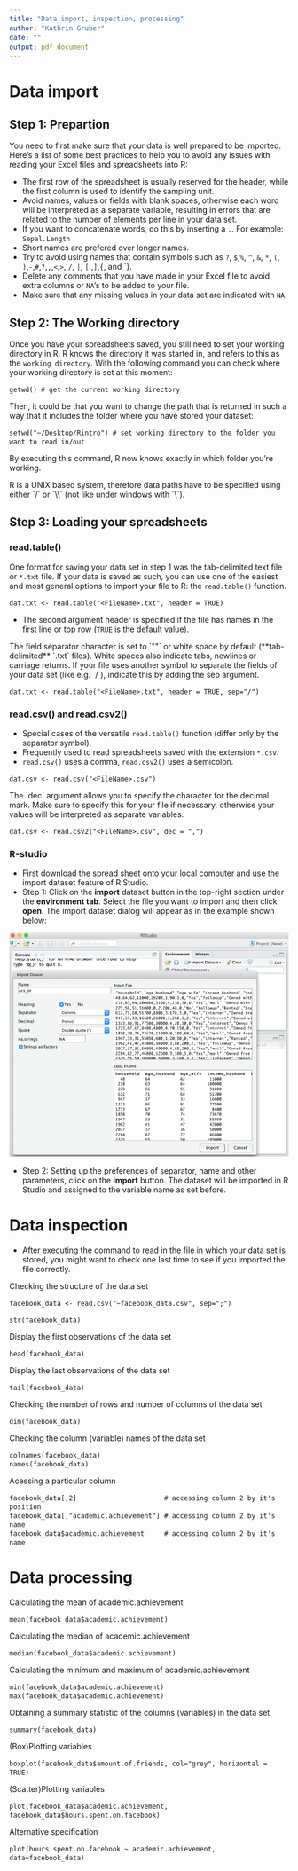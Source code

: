 ```yaml
---
title: "Data import, inspection, processing"
author: "Kathrin Gruber"
date: ""
output: pdf_document
---
```


# Data import

## Step 1: Prepartion

You need to first make sure that your data is well prepared to be imported. Here’s a list of some best practices 
to help you to avoid any issues with reading your Excel files and spreadsheets into R:

- The first row of the spreadsheet is usually reserved for the header, while the first column is used to identify 
the sampling unit.
- Avoid names, values or fields with blank spaces, otherwise each word will be interpreted as a separate variable, 
resulting in errors that are related to the number of elements per line in your data set.
- If you want to concatenate words, do this by inserting a `.`. For example: `Sepal.Length`
- Short names are prefered over longer names.
- Try to avoid using names that contain symbols such as `?`, `$`,`%`, `^`, `&`, `*`, `(`, `)`,`-`,`#`,`?`,`,`,`<`,`>`, `/`, `|`, `[` ,`]`,`{`, and `}.
- Delete any comments that you have made in your Excel file to avoid extra columns or `NA`’s to be added to your file.
- Make sure that any missing values in your data set are indicated with `NA`.

## Step 2: The Working directory

Once you have your spreadsheets saved, you still need to set your working directory in R. R knows the directory it was 
started in, and refers to this as the `working directory`. With the following command you can check where your working 
directory is set at this moment:

```{r eval=FALSE}
getwd() # get the current working directory
```

Then, it could be that you want to change the path that is returned in such a way that it includes the folder where you have stored your dataset:

```{r eval=FALSE}
setwd("~/Desktop/Rintro") # set working directory to the folder you want to read in/out
```

By executing this command, R now knows exactly in which folder you’re working.

<div class = "blue">
R is a UNIX based system, therefore data paths have to be specified using either `/` or `\\` (not like under windows with `\`).
</div>

## Step 3: Loading your spreadsheets 

### read.table()

One format for saving your data set in step 1 was the tab-delimited text file or `*.txt` file. If your data is saved as such, you can use one of the easiest and most general options to import your file to R: the `read.table()` function.

```{r eval=FALSE}
dat.txt <- read.table("<FileName>.txt", header = TRUE)
```

- The second argument header is specified if the file has  names in the first line or top row (`TRUE` is the default value).

<div class = "blue">
The field separator character is set to `""` or white space by default (**tab-delimited** `.txt` files). White spaces also indicate tabs, newlines or carriage returns. If your file uses another symbol to separate the fields of your data set (like e.g. `/`), indicate this by adding the sep argument.
</div>

```{r eval=FALSE}
dat.txt <- read.table("<FileName>.txt", header = TRUE, sep="/")
```

### read.csv() and read.csv2()

- Special cases of the versatile `read.table()` function (differ only by the separator symbol).
- Frequently used to read spreadsheets saved with the extension `*.csv`. 
- `read.csv()` uses a comma, `read.csv2()` uses a semicolon.

```{r eval=FALSE}
dat.csv <- read.csv("<FileName>.csv")
```

<div class = "blue">
The `dec` argument allows you to specify the character for the decimal mark. Make sure to specify this for your file if necessary, otherwise your values will be interpreted as separate variables.
</div>

```{r eval=FALSE}
dat.csv <- read.csv2("<FileName>.csv", dec = ",")
```

###  R-studio

- First download the spread sheet onto your local computer and use the import dataset feature of R Studio. 
- Step 1: Click on the **import** dataset button in the top-right section under the **environment tab**. Select the file you want to import and then click **open**. The import dataset dialog will appear as in the example shown below:

![](./Ressources/ReadinData.png)

- Step 2: Setting up the preferences of separator, name and other parameters, click on the **import** button. The dataset will be imported in R Studio and assigned to the variable name as set before.

# Data inspection

- After executing the command to read in the file in which your data set is stored, you might want to check one last time to see if you imported the file correctly. 

Checking the structure of the data set

```{r echo=FALSE}
facebook_data <- read.csv("~facebook_data.csv", sep=";")
```


```{r eval=FALSE}
str(facebook_data)
```

Display the first observations of the data set

```{r}
head(facebook_data)
```

Display the last observations of the data set

```{r}
tail(facebook_data)
```

Checking the number of rows and number of columns of the data set

```{r}
dim(facebook_data)
```

Checking the column (variable) names of the data set

```{r}
colnames(facebook_data)
names(facebook_data)
```

Acessing a particular column

```{r}
facebook_data[,2]                      # accessing column 2 by it's position
facebook_data[,"academic.achievement"] # accessing column 2 by it's name
facebook_data$academic.achievement     # accessing column 2 by it's name
```

# Data processing

Calculating the mean of academic.achievement

```{r}
mean(facebook_data$academic.achievement)  
```

Calculating the median of academic.achievement

```{r}
median(facebook_data$academic.achievement)  
```

Calculating the minimum and maximum of academic.achievement

```{r}
min(facebook_data$academic.achievement)  
max(facebook_data$academic.achievement)  
```

Obtaining a summary statistic of the columns (variables) in the data set

```{r}
summary(facebook_data)
```

(Box)Plotting variables
```{r}
boxplot(facebook_data$amount.of.friends, col="grey", horizontal = TRUE)
```


(Scatter)Plotting variables
```{r, eval=FALSE}
plot(facebook_data$academic.achievement, facebook_data$hours.spent.on.facebook)
```

Alternative specification
```{r}
plot(hours.spent.on.facebook ~ academic.achievement, data=facebook_data)
```
